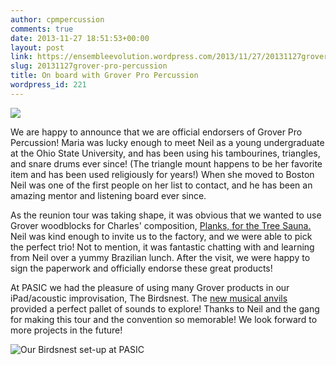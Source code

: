 ```yaml
---
author: cpmpercussion
comments: true
date: 2013-11-27 18:51:53+00:00
layout: post
link: https://ensembleevolution.wordpress.com/2013/11/27/20131127grover-pro-percussion/
slug: 20131127grover-pro-percussion
title: On board with Grover Pro Percussion
wordpress_id: 221
---
```


![](https://ensembleevolution.files.wordpress.com/2013/11/39659-grover.jpg)
  
We are happy to announce that we are official endorsers of Grover Pro Percussion! Maria was lucky enough to meet Neil as a young undergraduate at the Ohio State University, and has been using his tambourines, triangles, and snare drums ever since! (The triangle mount happens to be her favorite item and has been used religiously for years!) When she moved to Boston Neil was one of the first people on her list to contact, and he has been an amazing mentor and listening board ever since.

As the reunion tour was taking shape, it was obvious that we wanted to use Grover woodblocks for Charles' composition, [Planks, for the Tree Sauna.](http://www.youtube.com/watch?v=RKBu7aF8rDk) Neil was kind enough to invite us to the factory, and we were able to pick the perfect trio! Not to mention, it was fantastic chatting with and learning from Neil over a yummy Brazilian lunch. After the visit, we were happy to sign the paperwork and officially endorse these great products!

At PASIC we had the pleasure of using many Grover products in our iPad/acoustic improvisation, The Birdsnest. The [new musical anvils](http://groverpro.com/grover-professional-musical-anvils-now-available) provided a perfect pallet of sounds to explore! Thanks to Neil and the gang for making this tour and the convention so memorable! We look forward to more projects in the future!


![Our Birdsnest set-up at PASIC ](https://ensembleevolution.files.wordpress.com/2013/11/f2167-2013-11-1503-01-59pasicbirdsnestsetup4.jpg)